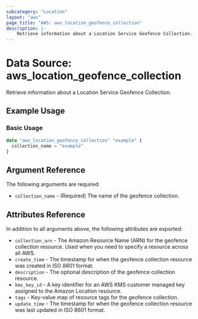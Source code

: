 ```yaml
---
subcategory: "Location"
layout: "aws"
page_title: "AWS: aws_location_geofence_collection"
description: |-
    Retrieve information about a Location Service Geofence Collection.
---
```


# Data Source: aws_location_geofence_collection

Retrieve information about a Location Service Geofence Collection.

## Example Usage

### Basic Usage

```terraform
data "aws_location_geofence_collection" "example" {
  collection_name = "example"
}
```

## Argument Reference

The following arguments are required:

* `collection_name` - (Required) The name of the geofence collection.

## Attributes Reference

In addition to all arguments above, the following attributes are exported:

* `collection_arn` - The Amazon Resource Name (ARN) for the geofence collection resource. Used when you need to specify a resource across all AWS.
* `create_time` - The timestamp for when the geofence collection resource was created in ISO 8601 format.
* `description` - The optional description of the geofence collection resource.
* `kms_key_id` - A key identifier for an AWS KMS customer managed key assigned to the Amazon Location resource.
* `tags` - Key-value map of resource tags for the geofence collection.
* `update_time` - The timestamp for when the geofence collection resource was last updated in ISO 8601 format.
